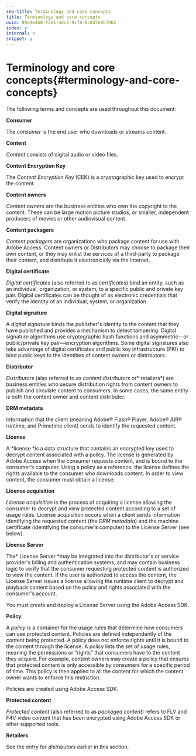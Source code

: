 ```yaml
---
seo-title: Terminology and core concepts
title: Terminology and core concepts
uuid: 89a9e4b0-f5e1-4dc2-9cf8-0c8d7e9b7d62
index: y
internal: n
snippet: y
---
```


# Terminology and core concepts{#terminology-and-core-concepts}

The following terms and concepts are used throughout this document:

**Consumer**

The *consumer* is the end user who downloads or streams content.

**Content**

*Content* consists of digital audio or video files.

**Content Encryption Key**

The *Content Encryption Key* (CEK) is a cryptographic key used to encrypt the content.

**Content owners**

*Content owners* are the business entities who own the copyright to the content. These can be large motion picture studios, or smaller, independent producers of movies or other audiovisual content.

**Content packagers**

*Content packagers* are organizations who package content for use with Adobe Access. Content owners or Distributors may choose to package their own content, or they may enlist the services of a third-party to package their content, and distribute it electronically via the Internet.

**Digital certificate**

*Digital certificates* (also referred to as *certificates*) bind an entity, such as an individual, organization, or system, to a specific public and private key pair. Digital certificates can be thought of as electronic credentials that verify the identity of an individual, system, or organization.

**Digital signature**

A *digital signature* binds the publisher's identity to the content that they have published and provides a mechanism to detect tampering. Digital signature algorithms use cryptographic hash functions and asymmetric—or public/private key pair—encryption algorithms. Some digital signatures also take advantage of digital certificates and public key infrastructure (PKI) to bind public keys to the identities of content owners or distributors.

**Distributor**

*Distributors* (also referred to as *content distributors* or* retailers*) are business entities who secure distribution rights from content owners to publish and circulate content to consumers. In some cases, the same entity is both the content owner and content distributor.

**DRM metadata**

Information that the client (meaning Adobe® Flash® Player, Adobe® AIR® runtime, and Primetime client) sends to identify the requested content.

**License**

A *license *is a data structure that contains an encrypted key used to decrypt content associated with a policy. The license is generated by Adobe Access when the consumer requests content, and is bound to the consumer’s computer. Using a policy as a reference, the license defines the rights available to the consumer who downloads content. In order to view content, the consumer must obtain a license.

**License acquisition**

*License acquisition* is the process of acquiring a license allowing the consumer to decrypt and view protected content according to a set of usage rules. License acquisition occurs when a client sends information identifying the requested content (the *DRM metadata*) and the machine certificate (identifying the consumer’s computer) to the License Server (see below).

**License Server**

The* License Server *may be integrated into the distributor's or service provider's billing and authentication systems, and may contain business logic to verify that the consumer requesting protected content is authorized to view the content. If the user is authorized to access the content, the License Server issues a license allowing the runtime client to decrypt and playback content based on the policy and rights associated with the consumer's account.

You must create and deploy a License Server using the Adobe Access SDK.

**Policy**

A *policy* is a container for the usage rules that determine how consumers can use protected content. Policies are defined independently of the content being protected. A policy does not enforce rights until it is bound to the content through the license. A policy lists the set of usage rules, meaning the permissions or “rights” that consumers have to the content they acquire. For example, content owners may create a policy that ensures that protected content is only accessible by consumers for a specific period of time. This policy is then applied to all the content for which the content owner wants to enforce this restriction.

Policies are created using Adobe Access SDK.

**Protected content**

*Protected content* (also referred to as *packaged content*) refers to FLV and F4V video content that has been encrypted using Adobe Access SDK or other supported tools.

**Retailers**

See the entry for *distributors* earlier in this section. 
